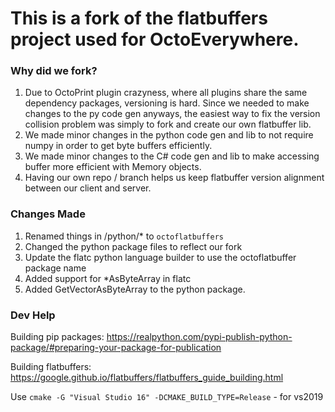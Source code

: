 
# This is a fork of the flatbuffers project used for OctoEverywhere.

### Why did we fork?
1) Due to OctoPrint plugin crazyness, where all plugins share the same dependency packages, versioning is hard. Since we needed to make changes to the py code gen anyways, the easiest way to fix the version collision problem was simply to fork and create our own flatbuffer lib.
2) We made minor changes in the python code gen and lib to not require numpy in order to get byte buffers efficiently.
3) We made minor changes to the C# code gen and lib to make accessing buffer more efficient with Memory objects.
4) Having our own repo / branch helps us keep flatbuffer version alignment between our client and server.

### Changes Made

1) Renamed things in /python/* to `octoflatbuffers`
2) Changed the python package files to reflect our fork
3) Update the flatc python language builder to use the octoflatbuffer package name
4) Added support for *AsByteArray in flatc
5) Added GetVectorAsByteArray to the python package.

### Dev Help

Building pip packages:
https://realpython.com/pypi-publish-python-package/#preparing-your-package-for-publication

Building flatbuffers:
https://google.github.io/flatbuffers/flatbuffers_guide_building.html

Use `cmake -G "Visual Studio 16" -DCMAKE_BUILD_TYPE=Release` - for vs2019
